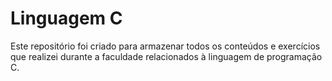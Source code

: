 # Linguagem C

Este repositório foi criado para armazenar todos os conteúdos e exercícios que realizei durante a faculdade relacionados à linguagem de programação C.
